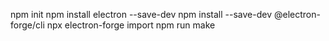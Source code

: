 npm init
npm install electron --save-dev
npm install --save-dev @electron-forge/cli
npx electron-forge import
npm run make



